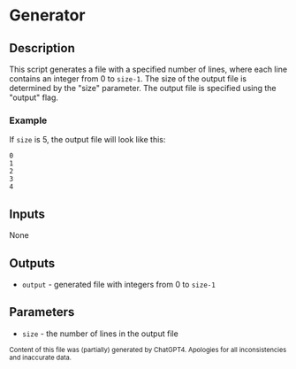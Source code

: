 # Generator
## Description
This script generates a file with a specified number of lines, where each line contains an integer from 0 to `size-1`. The size of the output file is determined by the "size" parameter. The output file is specified using the "output" flag.

### Example
If `size` is 5, the output file will look like this:
```
0
1
2
3
4
```

## Inputs
None

## Outputs
- `output` - generated file with integers from 0 to `size-1`

## Parameters
- `size` - the number of lines in the output file

<sub>Content of this file was (partially) generated by ChatGPT4. Apologies for all inconsistencies and inaccurate data.</sub>